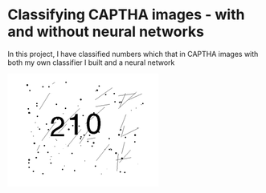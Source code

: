 # Classifying CAPTHA images - with and without neural networks
In this project, I have classified numbers which that in CAPTHA images with both my own classifier I built and a neural network

![](Images/train_0010.png)
